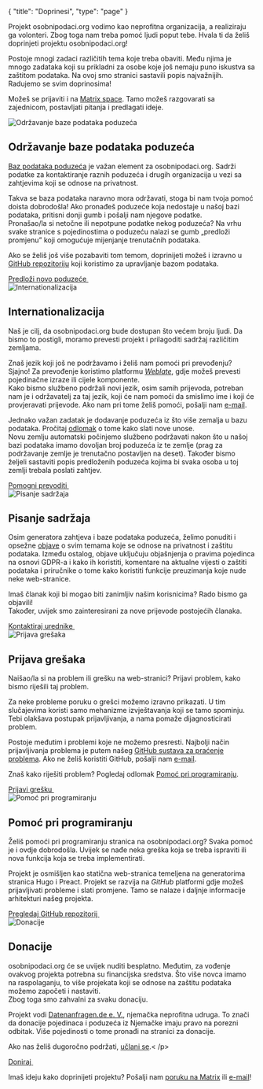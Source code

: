 {
	"title": "Doprinesi",
	"type": "page"
}

Projekt osobnipodaci.org vodimo kao neprofitna organizacija, a realiziraju ga volonteri. Zbog toga nam treba pomoć ljudi poput tebe. Hvala ti da želiš doprinjeti projektu osobnipodaci.org!

Postoje mnogi zadaci različitih tema koje treba obaviti. Među njima je mnogo zadataka koji su prikladni za osobe koje još nemaju puno iskustva sa zaštitom podataka. Na ovoj smo stranici sastavili popis najvažnijih. Radujemo se svim doprinosima!

Možeš se prijaviti i na [Matrix space](https://matrix.to/#/#datenanfragen:matrix.altpeter.me). Tamo možeš razgovarati sa zajednicom, postavljati pitanja i predlagati ideje.

<article id="cdb" class="list-article icon-list-article">
    <div class="col25 article-featured-image"><img class="image" src="/card-icons/company.svg" alt="Održavanje baze podataka poduzeća"></div>
    <div class="padded col75">
        <h1>Održavanje baze podataka poduzeća</h1>
        <p><a href="/company">Baz podataka poduzeća</a> je važan element za osobnipodaci.org. Sadrži podatke za kontaktiranje raznih poduzeća i drugih organizacija u vezi sa zahtjevima koji se odnose na privatnost.</p>
        <p>Takva se baza podataka naravno mora održavati, stoga bi nam tvoja pomoć doista dobrodošla! Ako pronađeš poduzeće koja nedostaje u našoj bazi podataka, pritisni donji gumb i pošalji nam njegove podatke.
        <br>Pronašao/la si netočne ili nepotpune podatke nekog poduzeća? Na vrhu svake stranice s pojedinostima o poduzeću nalazi se gumb „predloži promjenu” koji omogućuje mijenjanje trenutačnih podataka.</p>
        <p>Ako se želiš još više pozabaviti tom temom, doprinijeti možeš i izravno u <a href="https://github.com/datenanfragen/data">GitHub repozitoriju</a> koji koristimo za upravljanje bazom podataka. </p>
    </div>
    <div class="clearfix"></div>
    <!-- TODO: At some point, we will want to have proper landing page/better process for this. -->
    <a class="button button-primary read-more-button" href="/suggest#!type=new&for=cdb">Predloži novo poduzeće&nbsp;<span class="icon icon-arrow-right"></span></a>
</article>

<article id="i18n" class="list-article icon-list-article">
    <div class="col25 article-featured-image"><img class="image" src="/card-icons/i18n.svg" alt="Internationalizacija"></div>
    <div class="padded col75">
        <h1>Internationalizacija</h1>
        <p>Naš je cilj, da osobnipodaci.org bude dostupan što većem broju ljudi. Da bismo to postigli, moramo prevesti projekt i prilagoditi sadržaj različitim zemljama.</p>
        <p>Znaš jezik koji još ne podržavamo i želiš nam pomoći pri prevođenju? Sjajno! Za prevođenje koristimo platformu <em><a href="https://hosted.weblate.org/engage/datenanfragen-de/">Weblate</a></em>, gdje možeš prevesti pojedinačne izraze ili cijele komponente.
        <br>Kako bismo službeno podržali novi jezik, osim samih prijevoda, potreban nam je i održavatelj za taj jezik, koji će nam pomoći da smislimo ime i koji će provjeravati prijevode. Ako nam pri tome želiš pomoći, pošalji nam <a href="mailto:dev@datarequests.org">e-mail</a>.</p>
        <p>Jednako važan zadatak je dodavanje poduzeća iz što više zemalja u bazu podataka. Pročitaj <a href="#cdb">odlomak</a> o tome kako slati nove unose.
        <br>Novu zemlju automatski počinjemo službeno podržavati nakon što u našoj bazi podataka imamo dovoljan broj poduzeća iz te zemlje (prag za podržavanje zemlje je trenutačno postavljen na deset). Također bismo željeli sastaviti popis predloženih poduzeća kojima bi svaka osoba u toj zemlji trebala poslati zahtjev.</p>
    </div>
    <div class="clearfix"></div>
    <a class="button button-primary read-more-button" href="https://hosted.weblate.org/engage/datenanfragen-de/">Pomogni prevoditi&nbsp;<span class="icon icon-arrow-right"></span></a>
</article>

<article id="content" class="list-article icon-list-article">
    <div class="col25 article-featured-image"><img class="image" src="/card-icons/edit.svg" alt="Pisanje sadržaja"></div>
    <div class="padded col75">
        <h1>Pisanje sadržaja</h1>
        <p>Osim generatora zahtjeva i baze podataka poduzeća, želimo ponuditi i opsežne <a href="/">objave</a> o svim temama koje se odnose na privatnost i zaštitu podataka. Između ostalog, objave uključuju objašnjenja o pravima pojedinca na osnovi GDPR-a i kako ih koristiti, komentare na aktualne vijesti o zaštiti podataka i priručnike o tome kako koristiti funkcije preuzimanja koje nude neke web-stranice.</p>
        <p>Imaš članak koji bi mogao biti zanimljiv našim korisnicima? Rado bismo ga objavili!
        <br>Također, uvijek smo zainteresirani za nove prijevode postojećih članaka.</p>
    </div>
    <div class="clearfix"></div>
    <a class="button button-primary read-more-button" href="mailto:editors@datarequests.org">Kontaktiraj urednike&nbsp;<span class="icon icon-arrow-right"></span></a>
</article>

<article id="bugs" class="list-article icon-list-article">
    <div class="col25 article-featured-image"><img class="image" src="/card-icons/bug.svg" alt="Prijava grešaka"></div>
    <div class="padded col75">
        <h1>Prijava grešaka</h1>
        <p>Naišao/la si na problem ili grešku na web-stranici? Prijavi problem, kako bismo riješili taj problem.</p>
         <p>Za neke probleme poruku o grešci možemo izravno prikazati. U tim slučajevima koristi samo mehanizme izvještavanja koji se tamo spominju. Tebi olakšava postupak prijavljivanja, a nama pomaže dijagnosticirati problem.</p>
         <p>Postoje međutim i problemi koje ne možemo presresti. Najbolji način prijavljivanja problema je putem našeg <a href="https://github.com/datenanfragen/website/issues">GitHub sustava za praćenje problema</a>. Ako ne želiš koristiti GitHub, pošalji nam <a href="mailto:dev@datenanfragen.de">e-mail</a>.</p>
        <p>Znaš kako riješiti problem? Pogledaj odlomak <a href="#code">Pomoć pri programiranju</a>.</p>
    </div>
    <div class="clearfix"></div>
    <a class="button button-primary read-more-button" href="https://github.com/datenanfragen/website/issues">Prijavi grešku&nbsp;<span class="icon icon-arrow-right"></span></a>
</article>

<article id="code" class="list-article icon-list-article">
    <div class="col25 article-featured-image"><img class="image" src="/card-icons/code.svg" alt="Pomoć pri programiranju"></div>
    <div class="padded col75">
        <h1>Pomoć pri programiranju</h1>
        <p>Želiš pomoći pri programiranju stranica na osobnipodaci.org? Svaka pomoć je i ovdje dobrodošla. Uvijek se nađe neka greška koja se treba ispraviti ili nova funkcija koja se treba implementirati.</p>
         <p>Projekt je osmišljen kao statična web-stranica temeljena na generatorima stranica Hugo i Preact. Projekt se razvija na <em>GitHub</em> platformi gdje možeš prijavljivati probleme i slati promjene. Tamo se nalaze i daljnje informacije arhitekturi našeg projekta.</p>
     </div>
    <div class="clearfix"></div>
    <a class="button button-primary read-more-button" href="https://github.com/datenanfragen/website">Pregledaj GitHub repozitorij&nbsp;<span class="icon icon-arrow-right"></span></a>
</article>

<article id="donate" class="list-article icon-list-article">
    <div class="col25 article-featured-image"><img class="image" src="/card-icons/money.svg" alt="Donacije"></div>
    <div class="padded col75">
        <h1>Donacije</h1>
        <p>osobnipodaci.org će se uvijek nuditi besplatno. Međutim, za vođenje ovakvog projekta potrebna su financijska sredstva. Što više novca imamo na raspolaganju, to više projekata koji se odnose na zaštitu podataka možemo započeti i nastaviti.
        <br>Zbog toga smo zahvalni za svaku donaciju.</p>
        <p>Projekt vodi <a href="https://www.osobnipodaci.org/verein">Datenanfragen.de e.&nbsp;V.</a>, njemačka neprofitna udruga. To znači da donacije pojedinaca i poduzeća iz Njemačke imaju pravo na porezni odbitak. Više pojedinosti o tome pronađi na stranici za donacije.</p>
         <p>Ako nas želiš dugoročno podržati, <a href="https://www.osobnipodaci.org/verein/become-a-member/">učlani se</a>.< /p>
    </div>
    <div class="clearfix"></div>
    <a class="button button-primary read-more-button" href="https://www.osobnipodaci.org/donate">Doniraj&nbsp;<span class="icon icon-arrow-right"></span></a>
</article>

Imaš ideju kako doprinijeti projektu? Pošalji nam [poruku na Matrix](https://matrix.to/#/#datenanfragen:matrix.altpeter.me) ili [e-mail](mailto:contact@datarequests.org)!
